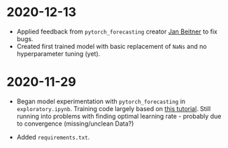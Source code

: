 # 2020-12-13

- Applied feedback from `pytorch_forecasting` creator [Jan Beitner](https://github.com/jdb78) to fix bugs.
- Created first trained model with basic replacement of `NaNs` and no hyperparameter tuning (yet).

# 2020-11-29

- Began model experimentation with `pytorch_forecasting` in `exploratory.ipynb`. Training code largely based on [this tutorial](https://pytorch-forecasting.readthedocs.io/en/latest/tutorials/stallion.html). Still running into problems with finding optimal learning rate - probably due to convergence (missing/unclean Data?)

- Added `requirements.txt`.
